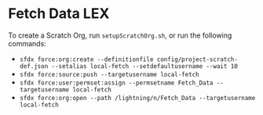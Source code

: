 # Fetch Data LEX

To create a Scratch Org, run `setupScratchOrg.sh`, or run the following commands:
* `sfdx force:org:create --definitionfile config/project-scratch-def.json --setalias local-fetch --setdefaultusername --wait 10`
* `sfdx force:source:push --targetusername local-fetch`
* `sfdx force:user:permset:assign --permsetname Fetch_Data --targetusername local-fetch`
* `sfdx force:org:open --path /lightning/n/Fetch_Data --targetusername local-fetch`